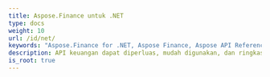 ```yaml
---
title: Aspose.Finance untuk .NET
type: docs
weight: 10
url: /id/net/
keywords: "Aspose.Finance for .NET, Aspose Finance, Aspose API Reference."
description: API keuangan dapat diperluas, mudah digunakan, dan ringkas serta menyediakan semua fungsi umum sehingga pengembang menulis lebih sedikit kode untuk melakukan operasi umum.
is_root: true
---
```

